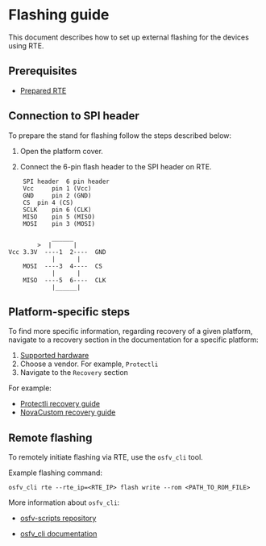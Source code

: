 # Flashing guide

This document describes how to set up external flashing for the devices using
RTE.

## Prerequisites

* [Prepared RTE](../v1.1.0/quick-start-guide.md)

## Connection to SPI header

To prepare the stand for flashing follow the steps described below:

1. Open the platform cover.

2. Connect the 6-pin flash header to the SPI header on RTE.

```text
    SPI header 	6 pin header
    Vcc 	pin 1 (Vcc)
    GND 	pin 2 (GND)
    CS 	pin 4 (CS)
    SCLK 	pin 6 (CLK)
    MISO 	pin 5 (MISO)
    MOSI 	pin 3 (MOSI)
```

```text
            ______
        >  |      |
Vcc 3.3V  ----1  2----  GND
            |      |
    MOSI  ----3  4----  CS
            |      |
    MISO  ----5  6----  CLK
            |______|
```

## Platform-specific steps

To find more specific information, regarding recovery of a given platform,
navigate to a recovery section in the documentation for a specific platform:

1. [Supported hardware](https://docs.dasharo.com/variants/overview/)
2. Choose a vendor. For example, `Protectli`
3. Navigate to the `Recovery` section

For example:

* [Protectli recovery
  guide](https://docs.dasharo.com/unified/protectli/recovery/)
* [NovaCustom recovery
  guide](https://docs.dasharo.com/unified/novacustom/recovery/)

## Remote flashing

To remotely initiate flashing via RTE, use the `osfv_cli` tool.

Example flashing command:

`osfv_cli rte --rte_ip=<RTE_IP> flash write --rom <PATH_TO_ROM_FILE>`

More information about `osfv_cli`:

* [osfv-scripts repository](https://github.com/Dasharo/osfv-scripts/)

* [osfv_cli
  documentation](https://github.com/Dasharo/osfv-scripts/blob/main/osfv_cli/README.md)
